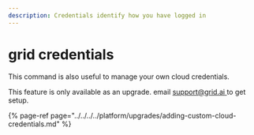 ```yaml
---
description: Credentials identify how you have logged in
---
```


# grid credentials

This command is also useful to manage your own cloud credentials.

This feature is only available as an upgrade. email [support@grid.ai ](mailto:support@grid.ai)to get setup.

{% page-ref page="../../../../platform/upgrades/adding-custom-cloud-credentials.md" %}



